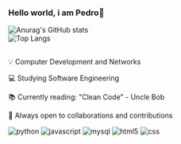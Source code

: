 ### Hello world, i am Pedro👋

![Anurag's GitHub stats](https://github-readme-stats.vercel.app/api?username=dev-pedro7&show_icons=true&theme=transparent&card_width=500)  
![Top Langs](https://github-readme-stats.vercel.app/api/top-langs/?username=dev-pedro7&layout=compact&theme=dark&card_width=500)

##
 <p>💡 Computer Development and Networks</p>
 <p>💻 Studying Software Engineering</p>
 <p>📚 Currently reading: "Clean Code" - Uncle Bob</p>
 <p>🤝 Always open to collaborations and contributions</p>

<div style="display:inline_block">
    <img align ="center" alt= "python" src="https://img.shields.io/badge/Python-14354C?style=for-the-badge&logo=python&logoColor=white">
    <img align ="center" alt= "javascript" src="https://img.shields.io/badge/JavaScript-F7DF1E?style=for-the-badge&logo=javascript&logoColor=black">
    <img align ="center" alt= "mysql" src="https://img.shields.io/badge/MySQL-00000F?style=for-the-badge&logo=mysql&logoColor=white">
    <img align ="center" alt= "html5" src="https://img.shields.io/badge/HTML5-E34F26?style=for-the-badge&logo=html5&logoColor=white">
    <img align ="center" alt= "css" src="https://img.shields.io/badge/CSS3-1572B6?style=for-the-badge&logo=css3&logoColor=white">
</div><br/>
